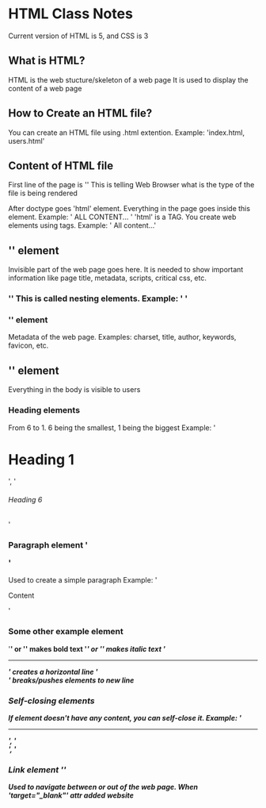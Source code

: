# HTML Class Notes
Current version of HTML is 5, and CSS is 3

## What is HTML?

HTML is the web stucture/skeleton of a web page
It is used to display the content of a web page

## How to Create an HTML file?
You can create an HTML file using .html extention.
    Example: 'index.html, users.html'

## Content of HTML file
First line of the page is '<DOCTYPE html>'
This is telling Web Browser what is the type of the file is being rendered

After doctype goes 'html' element. Everything in the page goes inside this element.
    Example: '<html> ALL CONTENT... </html>'
'html' is a TAG. You create web elements using tags.
    Example: '<html> All content...</html>'

## '<head>' element
Invisible part of the web page goes here.
It is needed to show important information like page title, metadata, scripts, critical css, etc.

### '<title>' element
You can update your page title using this element.
Make sure it's inside 'head' element.
    Example: '<title>HTML CSS Tutorial</title>'
This is called **nesting elements**.
    Example: '<head> <title>HTML CSS Tutorial</title> </head>'

### '<meta>' element
Metadata of the web page.
    Examples: charset, title, author, keywords, favicon, etc.

## '<body>' element
Everything in the body is visible to users

### Heading elements
From 6 to 1. 6 being the smallest, 1 being the biggest
    Example: '<h1>Heading 1</h1>', '<h6>Heading 6</h6>'

### Paragraph element '<p>'
Used to create a simple paragraph
    Example: '<p>Content</p>'

### Some other example element
'<strong>' or '<b>' makes bold text
'<i>' or '<em>' makes italic text
'<hr/>' creates a horizontal line
'<br/>' breaks/pushes elements to new line

### Self-closing elements
If element doesn't have any content, you can self-close it.
    Example: '<hr/>', '<br/>', '<img/>

### Link element '<a>'
Used to navigate between or out of the web page.
When 'target="_blank"' attr added website
